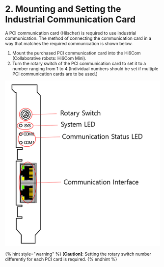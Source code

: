 # 2. Mounting and Setting the Industrial Communication Card

A PCI communication card (Hilscher) is required to use industrial communication. The method of connecting the communication card in a way that matches the required communication is shown below.

1. Mount the purchased PCI communication card into the Hi6Com (Collaborative robots: Hi6Com Mini).
2. Turn the rotary switch of the PCI communication card to set it to a number ranging from 1 to 4.(Individual numbers should be set if multiple PCI communication cards are to be used.)

![Figure 2 Basic configuration of the LCD robot system](<_assets/image_14.png>)

{% hint style="warning" %}
**\[Caution]**: Setting the rotary switch number differently for each PCI card is required.
{% endhint %}
